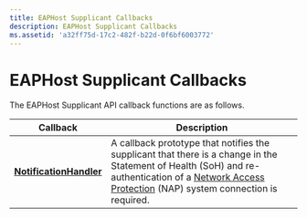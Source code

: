 ```yaml
---
title: EAPHost Supplicant Callbacks
description: EAPHost Supplicant Callbacks
ms.assetid: 'a32ff75d-17c2-482f-b22d-0f6bf6003772'
---
```


# EAPHost Supplicant Callbacks

The EAPHost Supplicant API callback functions are as follows.



| Callback                                           | Description                                                                                                                                                                                                                                     |
|----------------------------------------------------|-------------------------------------------------------------------------------------------------------------------------------------------------------------------------------------------------------------------------------------------------|
| [**NotificationHandler**](notificationhandler.md) | A callback prototype that notifies the supplicant that there is a change in the Statement of Health (SoH) and re-authentication of a [Network Access Protection](https://msdn.microsoft.com/library/windows/desktop/aa369712) (NAP) system connection is required. |



 

 

 




